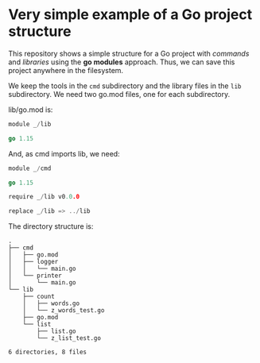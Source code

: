# Very simple example of a Go project structure

This repository shows a simple structure for a Go project with _commands_ and _libraries_ using the **go modules** approach. Thus, we can save this project anywhere in the filesystem.

We keep the tools in the `cmd` subdirectory and the library files in the `lib` subdirectory. We need two go.mod files, one for each subdirectory.

lib/go.mod is:

```go
module _/lib

go 1.15
```

And, as cmd imports lib, we need:

```go
module _/cmd

go 1.15

require _/lib v0.0.0

replace _/lib => ../lib
```

The directory structure is:

```
.
├── cmd
│   ├── go.mod
│   ├── logger
│   │   └── main.go
│   └── printer
│       └── main.go
└── lib
    ├── count
    │   ├── words.go
    │   └── z_words_test.go
    ├── go.mod
    └── list
        ├── list.go
        └── z_list_test.go

6 directories, 8 files
```
